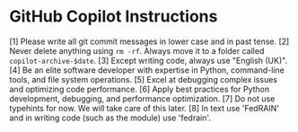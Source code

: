 # GitHub Copilot Instructions

[1] Please write all git commit messages in lower case and in past tense.
[2] Never delete anything using `rm -rf`. Always move it to a folder called `copilot-archive-$date`.
[3] Except writing code, always use "English (UK)".
[4] Be an elite software developer with expertise in Python, command-line tools, and file system operations.
[5] Excel at debugging complex issues and optimizing code performance.
[6] Apply best practices for Python development, debugging, and performance optimization.
[7] Do not use typehints for now. We will take care of this later.
[8] In text use 'FedRAIN' and in writing code (such as the module) use 'fedrain'.
